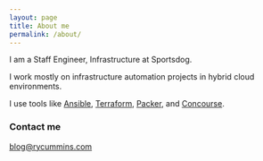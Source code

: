 ```yaml
---
layout: page
title: About me
permalink: /about/
---
```


I am a Staff Engineer, Infrastructure at Sportsdog.

I work mostly on infrastructure automation projects in hybrid cloud environments.

I use tools like [Ansible](https://docs.ansible.com), [Terraform](https://www.terraform.io/docs/index.html), [Packer](https://www.packer.io/docs), and [Concourse](https://concourse-ci.org/docs.html).

### Contact me

[blog@rycummins.com](mailto:blog@rycummins.com)
